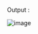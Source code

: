 




Output : 


![image](https://github.com/user-attachments/assets/5d8178a2-dfc0-4ae0-b47f-aa4ad4a05d6d)

